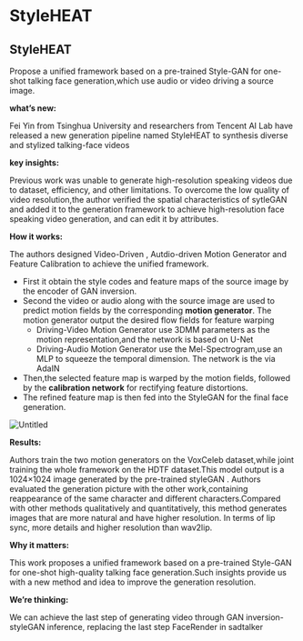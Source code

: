 # StyleHEAT

## StyleHEAT

Propose a unified framework based on a pre-trained Style-GAN for one-shot talking face generation,which use audio or video driving a source image.

**what’s new:** 

Fei Yin from Tsinghua University and researchers from Tencent AI Lab have released a new generation pipeline named StyleHEAT to synthesis diverse and stylized talking-face videos

**key insights:** 

Previous work was unable to generate high-resolution speaking videos due to dataset, efficiency, and other limitations. To overcome the low quality of video resolution,the author verified the spatial characteristics of sytleGAN and added it to the generation framework to achieve high-resolution face speaking video generation, and can edit it by attributes.

**How it works:** 

The authors designed Video-Driven , Autdio-driven Motion Generator and Feature Calibration to achieve the unified framework.

- First it obtain the style codes and feature maps of the source image by the encoder of GAN inversion.
- Second the video or audio along with the source image are used to predict motion fields by the corresponding **motion generator**. The motion generator output the desired flow fields for feature warping
    - Driving-Video Motion Generator use 3DMM parameters as  the motion representation,and the network is based on U-Net
    - Driving-Audio Motion Generator use the Mel-Spectrogram,use an MLP to squeeze the temporal dimension. The network is the via AdaIN
- Then,the selected feature map is warped by the motion fields, followed by the **calibration network** for rectifying feature distortions.
- The refined feature map is then fed into the StyleGAN for the final face generation.

![Untitled](Untitled.png)

**Results:** 

Authors train the two motion generators on the VoxCeleb dataset,while joint training the whole framework on the HDTF dataset.This model output is a 1024×1024 image generated by the pre-trained styleGAN . Authors evaluated the generation picture with the other work,containing reappearance of the same character and different characters.Compared with other methods qualitatively and quantitatively, this method generates images that are more natural and have higher resolution. In terms of lip sync, more details and higher resolution than wav2lip.

**Why it matters:** 

This work proposes a unified framework based on a pre-trained Style-GAN for one-shot high-quality talking face generation.Such insights provide us with a new method and idea to improve the generation resolution.

**We’re thinking:** 

We can achieve the last step of generating video through GAN inversion-styleGAN inference, replacing the last step FaceRender in sadtalker
